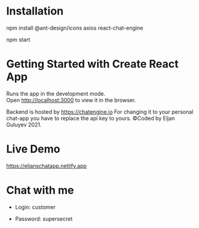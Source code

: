 # Installation 
npm install @ant-design/icons axios react-chat-engine

npm start
# Getting Started with Create React App

Runs the app in the development mode.\
Open [http://localhost:3000](http://localhost:3000) to view it in the browser.

Backend is hosted by  https://chatengine.io
For changing it to your personal chat-app you have to replace the api key to yours.
©Coded by Eljan Guluyev 2021.
# Live Demo

https://eljanschatapp.netlify.app

# Chat with me


- Login: customer


- Password: supersecret


